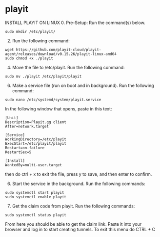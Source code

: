# playit

INSTALL PLAYIT ON LINUX
0. Pre-Setup: Run the command(s) below.
```
sudo mkdir /etc/playit/
```
2. Run the following command:
```
wget https://github.com/playit-cloud/playit-agent/releases/download/v0.15.26/playit-linux-amd64
sudo chmod +x ./playit
```

4. Move the file to /etc/playit. Run the following command:
```
sudo mv ./playit /etc/playit/playit
```
6. Make a service file (run on boot and in background). Run the following command:
```
sudo nano /etc/systemd/system/playit.service
```
In the following window that opens, paste in this text:
```
[Unit]
Description=Playit.gg client
After=network.target

[Service]
WorkingDirectory=/etc/playit
ExecStart=/etc/playit/playit
Restart=on-failure
RestartSec=5

[Install]
WantedBy=multi-user.target
```
then do ctrl + x to exit the file, press y to save, and then enter to confirm.

6. Start the service in the background. Run the following commands:
```
sudo systemctl start playit
sudo systemctl enable playit
```
7. Get the claim code from playit. Run the following commands:
```
sudo systemctl status playit
```
From here you should be able to get the claim link. Paste it into your browser and log in to start creating tunnels.
To exit this menu do CTRL + C
